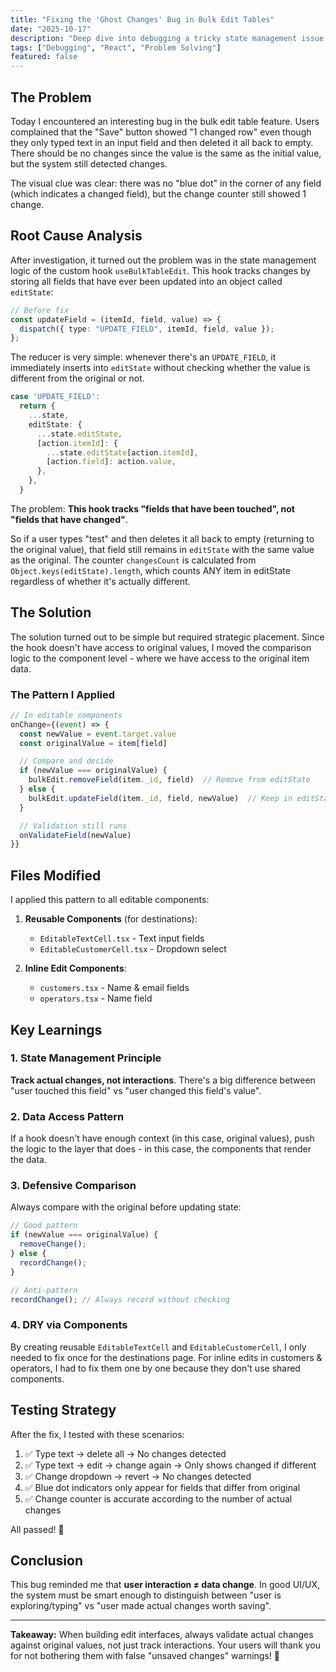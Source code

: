 ```yaml
---
title: "Fixing the 'Ghost Changes' Bug in Bulk Edit Tables"
date: "2025-10-17"
description: "Deep dive into debugging a tricky state management issue where the system detected changes that didn't actually exist, and how comparing with original values solved the problem."
tags: ["Debugging", "React", "Problem Solving"]
featured: false
---
```


## The Problem

Today I encountered an interesting bug in the bulk edit table feature. Users complained that the "Save" button showed "1 changed row" even though they only typed text in an input field and then deleted it all back to empty. There should be no changes since the value is the same as the initial value, but the system still detected changes.

The visual clue was clear: there was no "blue dot" in the corner of any field (which indicates a changed field), but the change counter still showed 1 change.

## Root Cause Analysis

After investigation, it turned out the problem was in the state management logic of the custom hook `useBulkTableEdit`. This hook tracks changes by storing all fields that have ever been updated into an object called `editState`:

```typescript
// Before fix
const updateField = (itemId, field, value) => {
  dispatch({ type: "UPDATE_FIELD", itemId, field, value });
};
```

The reducer is very simple: whenever there's an `UPDATE_FIELD`, it immediately inserts into `editState` without checking whether the value is different from the original or not.

```typescript
case 'UPDATE_FIELD':
  return {
    ...state,
    editState: {
      ...state.editState,
      [action.itemId]: {
        ...state.editState[action.itemId],
        [action.field]: action.value,
      },
    },
  }
```

The problem: **This hook tracks "fields that have been touched", not "fields that have changed"**.

So if a user types "test" and then deletes it all back to empty (returning to the original value), that field still remains in `editState` with the same value as the original. The counter `changesCount` is calculated from `Object.keys(editState).length`, which counts ANY item in editState regardless of whether it's actually different.

## The Solution

The solution turned out to be simple but required strategic placement. Since the hook doesn't have access to original values, I moved the comparison logic to the component level - where we have access to the original item data.

### The Pattern I Applied

```typescript
// In editable components
onChange={(event) => {
  const newValue = event.target.value
  const originalValue = item[field]

  // Compare and decide
  if (newValue === originalValue) {
    bulkEdit.removeField(item._id, field)  // Remove from editState
  } else {
    bulkEdit.updateField(item._id, field, newValue)  // Keep in editState
  }

  // Validation still runs
  onValidateField(newValue)
}}
```

## Files Modified

I applied this pattern to all editable components:

1. **Reusable Components** (for destinations):

   - `EditableTextCell.tsx` - Text input fields
   - `EditableCustomerCell.tsx` - Dropdown select

2. **Inline Edit Components**:
   - `customers.tsx` - Name & email fields
   - `operators.tsx` - Name field

## Key Learnings

### 1. State Management Principle

**Track actual changes, not interactions**. There's a big difference between "user touched this field" vs "user changed this field's value".

### 2. Data Access Pattern

If a hook doesn't have enough context (in this case, original values), push the logic to the layer that does - in this case, the components that render the data.

### 3. Defensive Comparison

Always compare with the original before updating state:

```typescript
// Good pattern
if (newValue === originalValue) {
  removeChange();
} else {
  recordChange();
}

// Anti-pattern
recordChange(); // Always record without checking
```

### 4. DRY via Components

By creating reusable `EditableTextCell` and `EditableCustomerCell`, I only needed to fix once for the destinations page. For inline edits in customers & operators, I had to fix them one by one because they don't use shared components.

## Testing Strategy

After the fix, I tested with these scenarios:

1. ✅ Type text → delete all → No changes detected
2. ✅ Type text → edit → change again → Only shows changed if different
3. ✅ Change dropdown → revert → No changes detected
4. ✅ Blue dot indicators only appear for fields that differ from original
5. ✅ Change counter is accurate according to the number of actual changes

All passed! 🎉

## Conclusion

This bug reminded me that **user interaction ≠ data change**. In good UI/UX, the system must be smart enough to distinguish between "user is exploring/typing" vs "user made actual changes worth saving".

---

**Takeaway:** When building edit interfaces, always validate actual changes against original values, not just track interactions. Your users will thank you for not bothering them with false "unsaved changes" warnings! 🚀
